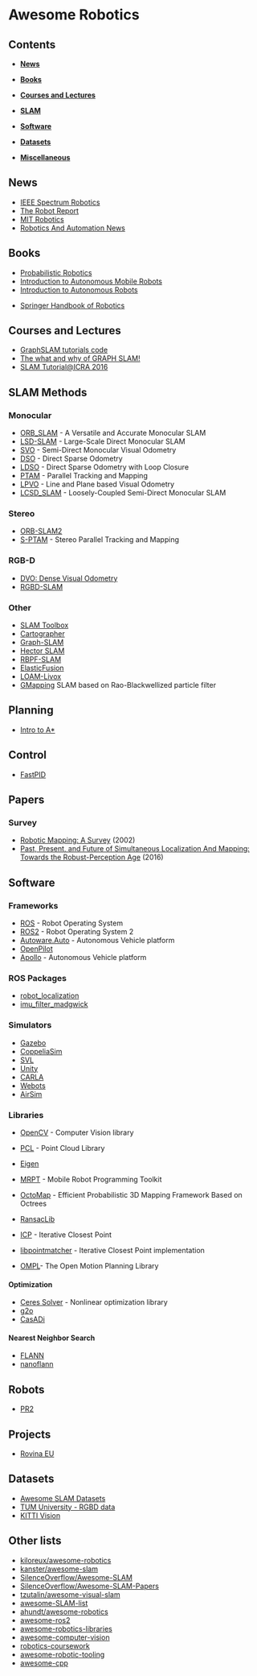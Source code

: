 # Awesome Robotics

## Contents

* **[News](#news)**  

* **[Books](#books)**  

* **[Courses and Lectures](#courses-and-lectures)**

* **[SLAM](#slam)**

* **[Software](#software)**  

* **[Datasets](#datasets)**  

* **[Miscellaneous](#miscellaneous)**

## News

- [IEEE Spectrum Robotics](https://spectrum.ieee.org/robotics)
- [The Robot Report](https://www.therobotreport.com/)
- [MIT Robotics](https://news.mit.edu/topic/robotics)
- [Robotics And Automation News](https://roboticsandautomationnews.com/)

## Books

- [Probabilistic Robotics](https://dl.acm.org/doi/10.5555/1121596)
- [Introduction to Autonomous Mobile Robots](https://www.amazon.com/Introduction-Autonomous-Mobile-Intelligent-Robotics/dp/0262015358/)
- [Introduction to Autonomous Robots](https://github.com/Introduction-to-Autonomous-Robots/Introduction-to-Autonomous-Robots)
* [Springer Handbook of Robotics](https://www.amazon.com/Springer-Handbook-Robotics-Handbooks/dp/3319325507/)

## Courses and Lectures
 
- [GraphSLAM tutorials code](https://github.com/HeYijia/GraphSLAM_tutorials_code)
- [The what and why of GRAPH SLAM!](https://garimanishad.medium.com/everything-you-need-to-know-about-graph-slam-7f6f567f1a31)
- [SLAM Tutorial@ICRA 2016](http://www.dis.uniroma1.it/~labrococo/tutorial_icra_2016/)

## SLAM Methods

### Monocular
- [ORB_SLAM](https://github.com/raulmur/ORB_SLAM) - A Versatile and Accurate Monocular SLAM
- [LSD-SLAM](https://github.com/tum-vision/lsd_slam) - Large-Scale Direct Monocular SLAM
- [SVO](https://github.com/uzh-rpg/rpg_svo) - Semi-Direct Monocular Visual Odometry
- [DSO](https://github.com/JakobEngel/dso) - Direct Sparse Odometry
- [LDSO](https://github.com/tum-vision/LDSO) - Direct Sparse Odometry with Loop Closure
- [PTAM](https://github.com/Oxford-PTAM/PTAM-GPL) - Parallel Tracking and Mapping
- [LPVO](https://github.com/PyojinKim/LPVO) - Line and Plane based Visual Odometry
- [LCSD_SLAM](https://github.com/sunghoon031/LCSD_SLAM) - Loosely-Coupled Semi-Direct Monocular SLAM

### Stereo

- [ORB-SLAM2](https://github.com/raulmur/ORB_SLAM2)
- [S-PTAM](https://github.com/lrse/sptam) - Stereo Parallel Tracking and Mapping

### RGB-D

- [DVO: Dense Visual Odometry](https://github.com/tum-vision/dvo_slam)
- [RGBD-SLAM](http://felixendres.github.io/rgbdslam_v2/)

### Other

- [SLAM Toolbox](https://github.com/SteveMacenski/slam_toolbox)
- [Cartographer](https://github.com/cartographer-project/cartographer)
- [Graph-SLAM](https://www.mrpt.org/Graph-SLAM_maps)
- [Hector SLAM](https://github.com/tu-darmstadt-ros-pkg/hector_slam)
- [RBPF-SLAM](https://www.mrpt.org/tutorials/slam-algorithms/rbpf-slam_algorithms/)
- [ElasticFusion](https://github.com/mp3guy/ElasticFusion)
- [LOAM-Livox](https://github.com/hku-mars/loam_livox)
- [GMapping](https://openslam-org.github.io/gmapping.html) SLAM based on Rao-Blackwellized particle filter

## Planning

- [Intro to A*](https://www.redblobgames.com/pathfinding/a-star/introduction.html)

## Control

- [FastPID](https://github.com/mike-matera/FastPID)

## Papers

### Survey

- [Robotic Mapping: A Survey](http://robots.stanford.edu/papers/thrun.mapping-tr.pdf) (2002)
- [Past, Present, and Future of Simultaneous Localization And Mapping: Towards the Robust-Perception Age](https://arxiv.org/abs/1606.05830) (2016)

## Software

### Frameworks

- [ROS](https://www.ros.org/) - Robot Operating System
- [ROS2](https://index.ros.org/doc/ros2/) - Robot Operating System 2
- [Autoware.Auto](https://gitlab.com/autowarefoundation/autoware.auto) - Autonomous Vehicle platform
- [OpenPilot](https://github.com/commaai/openpilot)
- [Apollo](https://github.com/ApolloAuto/apollo) - Autonomous Vehicle platform

### ROS Packages

- [robot_localization](http://wiki.ros.org/robot_localization)
- [imu_filter_madgwick](http://wiki.ros.org/imu_filter_madgwick)

### Simulators

- [Gazebo](http://gazebosim.org/)
- [CoppeliaSim](https://www.coppeliarobotics.com/)
- [SVL](https://www.svlsimulator.com/)
- [Unity](https://unity.com/solutions/automotive-transportation-manufacturing/robotics)
- [CARLA](http://carla.org/)
- [Webots](https://cyberbotics.com/)
- [AirSim](https://github.com/microsoft/AirSim)

### Libraries

- [OpenCV](http://opencv.org/) - Computer Vision library
- [PCL](https://pointclouds.org/) - Point Cloud Library
- [Eigen](http://eigen.tuxfamily.org)
- [MRPT](https://www.mrpt.org/) - Mobile Robot Programming Toolkit

- [OctoMap](https://github.com/OctoMap/octomap) - Efficient Probabilistic 3D Mapping Framework Based on Octrees
- [RansacLib](https://github.com/tsattler/RansacLib)
- [ICP](https://github.com/ClayFlannigan/icp) - Iterative Closest Point
- [libpointmatcher](https://libpointmatcher.readthedocs.io/en/latest/) - Iterative Closest Point implementation
- [OMPL](https://github.com/ompl/ompl)- The Open Motion Planning Library

#### Optimization

- [Ceres Solver](https://github.com/ceres-solver/ceres-solver) - Nonlinear optimization library
- [g2o](https://github.com/RainerKuemmerle/g2o)
- [CasADi](https://github.com/casadi/casadi) 

#### Nearest Neighbor Search

- [FLANN](https://github.com/flann-lib/flann)
- [nanoflann](https://github.com/jlblancoc/nanoflann)

## Robots

- [PR2](http://wiki.ros.org/Robots/PR2)

## Projects

- [Rovina EU](http://www.rovina-project.eu/)

## Datasets

- [Awesome SLAM Datasets](https://github.com/youngguncho/awesome-slam-datasets)
- [TUM University - RGBD data](http://vision.in.tum.de/data/datasets/rgbd-dataset)
- [KITTI Vision](http://www.cvlibs.net/datasets/kitti/eval_odometry.php)

## Other lists
- [kiloreux/awesome-robotics](https://github.com/kiloreux/awesome-robotics)
- [kanster/awesome-slam](https://github.com/kanster/awesome-slam)
- [SilenceOverflow/Awesome-SLAM](https://github.com/SilenceOverflow/Awesome-SLAM)
- [SilenceOverflow/Awesome-SLAM-Papers](https://github.com/SilenceOverflow/Awesome-SLAM-Papers)
- [tzutalin/awesome-visual-slam](https://github.com/tzutalin/awesome-visual-slam)
- [awesome-SLAM-list](https://github.com/OpenSLAM/awesome-SLAM-list)
- [ahundt/awesome-robotics](https://github.com/ahundt/awesome-robotics)
- [awesome-ros2](https://github.com/fkromer/awesome-ros2)
- [awesome-robotics-libraries](https://github.com/jslee02/awesome-robotics-libraries)
- [awesome-computer-vision](https://github.com/jbhuang0604/awesome-computer-vision)
- [robotics-coursework](https://github.com/mithi/robotics-coursework)
- [awesome-robotic-tooling](https://github.com/Ly0n/awesome-robotic-tooling)
- [awesome-cpp](https://github.com/fffaraz/awesome-cpp)